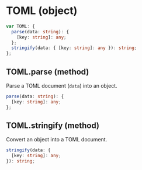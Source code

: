 # TOML (object)

```ts
var TOML: {
  parse(data: string): {
    [key: string]: any;
  };
  stringify(data: { [key: string]: any }): string;
};
```

## TOML.parse (method)

Parse a TOML document (`data`) into an object.

```ts
parse(data: string): {
  [key: string]: any;
};
```

## TOML.stringify (method)

Convert an object into a TOML document.

```ts
stringify(data: {
  [key: string]: any;
}): string;
```
